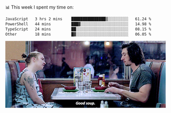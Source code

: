📊 This week I spent my time on:
<!--START_SECTION:waka-->

```text
JavaScript   3 hrs 2 mins    ███████████████▒░░░░░░░░░   61.24 %
PowerShell   44 mins         ███▓░░░░░░░░░░░░░░░░░░░░░   14.98 %
TypeScript   24 mins         ██░░░░░░░░░░░░░░░░░░░░░░░   08.15 %
Other        18 mins         █▓░░░░░░░░░░░░░░░░░░░░░░░   06.05 %
```

<!--END_SECTION:waka-->


![](goodSoup.gif)
